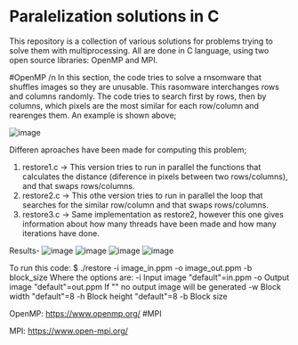 # Paralelization solutions in C
  
  This repository is a collection of various solutions for problems trying to solve them with multiprocessing. All are done in C language, using two open source libraries: OpenMP and MPI.
  
#OpenMP   /n
  In this section, the code tries to solve a rnsomware that shuffles images so they are unusable. This rasomware interchanges rows and columns randomly.
  The code tries to search first by rows, then by columns, which pixels are the most similar for each row/column and rearenges them. An example is shown above;
  
  ![image](https://user-images.githubusercontent.com/99536660/172684008-bcfe9ddb-916c-43c5-86e2-88bd2466a774.png)

  Differen aproaches have been made for computing this problem;
  1. restore1.c -> This version tries to run in parallel the functions that calculates the distance (diference in pixels between two rows/columns), and that swaps rows/columns.
  2. restore2.c -> This othe version tries to run in parallel the loop that searches for the similar row/column and that swaps rows/columns.
  3. restore3.c -> Same implementation as restore2, however this one gives information about how many threads have been made and how many iterations have done.
 
  Results-
      ![image](https://user-images.githubusercontent.com/99536660/172688090-0e5292b5-f812-4e12-953a-0968229b7cd9.png)
      ![image](https://user-images.githubusercontent.com/99536660/172688222-b360f315-ee15-49a6-8385-0a9c9badb82e.png)
      ![image](https://user-images.githubusercontent.com/99536660/172688276-0989b93e-223f-4f02-9092-8926966364bd.png)
      ![image](https://user-images.githubusercontent.com/99536660/172688320-55ec2f0f-507d-4199-81b4-19640163a712.png)

 
  To run this code: $ ./restore -i image_in.ppm -o image_out.ppm -b block_size
  Where the options are:  -i Input image "default"=in.ppm
                          -o  Output image "default"=out.ppm  If "" no output image will be generated
                          -w  Block width "default"=8
                          -h  Block height "default"=8
                          -b  Block size 
  
  
  OpenMP: https://www.openmp.org/
  #MPI
  
  
  
  
  
  MPI: https://www.open-mpi.org/
